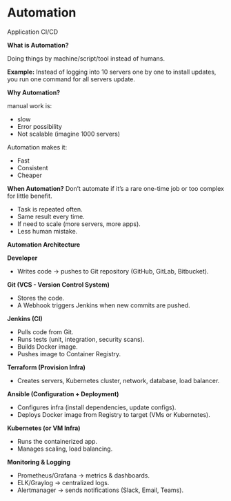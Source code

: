 # Automation
Application CI/CD

**What is Automation?**

Doing things by machine/script/tool instead of humans.

**Example:** Instead of logging into 10 servers one by one to install updates, you run one command for all servers update.

**Why Automation?**

manual work is:

- slow
- Error possibility
- Not scalable (imagine 1000 servers)

Automation makes it:
- Fast
- Consistent
- Cheaper

**When Automation?** Don’t automate if it’s a rare one-time job or too complex for little benefit.

- Task is repeated often.
- Same result every time.
- If need to scale (more servers, more apps).
- Less human mistake.

**Automation Architecture**

**Developer**
- Writes code → pushes to Git repository (GitHub, GitLab, Bitbucket).

**Git (VCS - Version Control System)**
  - Stores the code.
  - A Webhook triggers Jenkins when new commits are pushed.

**Jenkins (CI)**
- Pulls code from Git.
- Runs tests (unit, integration, security scans).
- Builds Docker image.
- Pushes image to Container Registry.

**Terraform (Provision Infra)**
- Creates servers, Kubernetes cluster, network, database, load balancer.

**Ansible (Configuration + Deployment)**
- Configures infra (install dependencies, update configs).
- Deploys Docker image from Registry to target (VMs or Kubernetes).

**Kubernetes (or VM Infra)**
- Runs the containerized app.
- Manages scaling, load balancing.

**Monitoring & Logging**
- Prometheus/Grafana → metrics & dashboards.
- ELK/Graylog → centralized logs.
- Alertmanager → sends notifications (Slack, Email, Teams).
